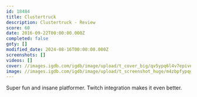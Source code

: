 ```yaml
---
id: 18484
title: Clustertruck
description: Clustertruck - Review
score: 60
date: 2016-09-22T00:00:00.000Z
completed: false
goty: []
modified_date: 2024-08-16T00:00:00.000Z
screenshots: []
videos: []
cover: //images.igdb.com/igdb/image/upload/t_cover_big/qv5ypq6l4v7epivnhoop.jpg
image: //images.igdb.com/igdb/image/upload/t_screenshot_huge/m4zbpfypqg0ibh4rmdzu.jpg
---
```

Super fun and insane platformer. Twitch integration makes it even better.